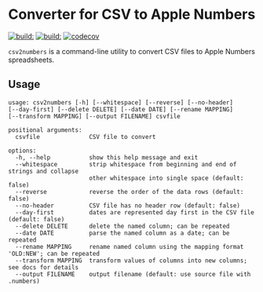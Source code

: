 # Converter for CSV to Apple Numbers

[![build:](https://github.com/masaccio/csv2numbers/actions/workflows/run-all-tests.yml/badge.svg)](https://github.com/masaccio/csv2numbers/actions/workflows/run-all-tests.yml)
[![build:](https://github.com/masaccio/csv2numbers/actions/workflows/codeql.yml/badge.svg)](https://github.com/masaccio/csv2numbers/actions/workflows/codeql.yml)
[![codecov](https://codecov.io/gh/masaccio/csv2numbers/branch/main/graph/badge.svg?token=EKIUFGT05E)](https://codecov.io/gh/masaccio/csv2numbers)

`csv2numbers` is a command-line utility to convert CSV files to Apple Numbers spreadsheets.


## Usage

``` text
usage: csv2numbers [-h] [--whitespace] [--reverse] [--no-header]
[--day-first] [--delete DELETE] [--date DATE] [--rename MAPPING]
[--transform MAPPING] [--output FILENAME] csvfile

positional arguments:
  csvfile              CSV file to convert

options:
  -h, --help           show this help message and exit
  --whitespace         strip whitespace from beginning and end of strings and collapse
                       other whitespace into single space (default: false)
  --reverse            reverse the order of the data rows (default: false)
  --no-header          CSV file has no header row (default: false)
  --day-first          dates are represented day first in the CSV file (default: false)
  --delete DELETE      delete the named column; can be repeated
  --date DATE          parse the named column as a date; can be repeated
  --rename MAPPING     rename named column using the mapping format 'OLD:NEW'; can be repeated
  --transform MAPPING  transform values of columns into new columns; see docs for details
  --output FILENAME    output filename (default: use source file with .numbers)
```